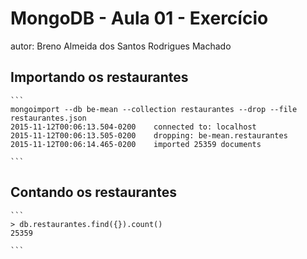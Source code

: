 
# MongoDB - Aula 01 - Exercício
autor: Breno Almeida dos Santos Rodrigues Machado

## Importando os restaurantes

    ```
	mongoimport --db be-mean --collection restaurantes --drop --file restaurantes.json 
	2015-11-12T00:06:13.504-0200	connected to: localhost
	2015-11-12T00:06:13.505-0200	dropping: be-mean.restaurantes
	2015-11-12T00:06:14.465-0200	imported 25359 documents

    ```

## Contando os restaurantes

    ```
	> db.restaurantes.find({}).count()
	25359

    ```
